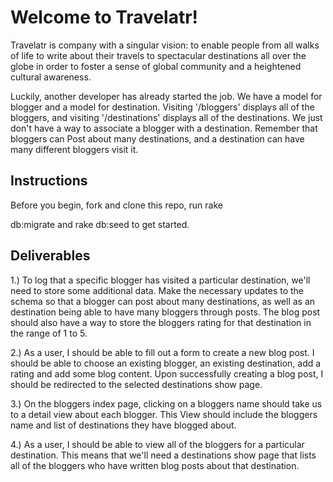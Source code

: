 # Welcome to Travelatr!

Travelatr is company with a singular vision: to enable people from all walks of life to write about their travels to spectacular destinations all over the globe in order to foster a sense of global community and a heightened cultural awareness.

Luckily, another developer has already started the job. We have a model for blogger and a model for destination. Visiting '/bloggers' displays all of the bloggers, and visiting '/destinations' displays all of the destinations. We just don't have a way to associate a blogger with a destination. Remember that bloggers can Post about many destinations, and a destination can have many different bloggers visit it.

## Instructions

Before you begin, fork and clone this repo, run rake 

db:migrate and rake db:seed to get started.

## Deliverables

1.) To log that a specific blogger has visited a particular destination, we'll need to store some additional data. Make the necessary updates to the schema so that a blogger can post about many destinations, as well as an destination being able to have many bloggers through posts. The blog post should also have a way to store the bloggers rating for that destination in the range of 1 to 5.

2.) As a user, I should be able to fill out a form to create a new blog post. I should be able to choose an existing blogger, an existing destination, add a rating and add some blog content. Upon successfully creating a blog post, I should be redirected to the selected destinations show page.

3.) On the bloggers index page, clicking on a bloggers name should take us to a detail view about each blogger. This View should include the bloggers name and list of destinations they have blogged about.

4.) As a user, I should be able to view all of the bloggers for a particular destination. This means that we'll need a destinations show page that lists all of the bloggers who have written blog posts about that destination.
